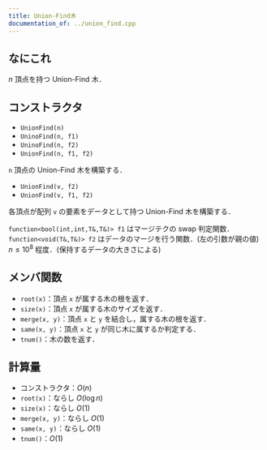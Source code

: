 ```yaml
---
title: Union-Find木
documentation_of: ../union_find.cpp
---
```


## なにこれ
$n$ 頂点を持つ Union-Find 木．

## コンストラクタ
- `UnionFind(n)`
- `UninoFind(n, f1)`
- `UninoFind(n, f2)`
- `UnionFind(n, f1, f2)`

`n` 頂点の Union-Find 木を構築する．

- `UnionFind(v, f2)`
- `UnionFind(v, f1, f2)`

各頂点が配列 `v` の要素をデータとして持つ Union-Find 木を構築する．

`function<bool(int,int,T&,T&)> f1` はマージテクの swap 判定関数．  
`function<void(T&,T&)> f2` はデータのマージを行う関数．(左の引数が親の値)  
$n \leq 10^8$ 程度．(保持するデータの大きさによる)

## メンバ関数
- `root(x)`：頂点 `x` が属する木の根を返す．
- `size(x)`：頂点 `x` が属する木のサイズを返す．
- `merge(x, y)`：頂点 `x` と `y` を結合し，属する木の根を返す．
- `same(x, y)`：頂点 `x` と `y` が同じ木に属するか判定する．
- `tnum()`：木の数を返す．

## 計算量
- コンストラクタ：$O(n)$
- `root(x)`：ならし $O(\log n)$
- `size(x)`：ならし $O(1)$
- `merge(x, y)`：ならし $O(1)$
- `same(x, y)`：ならし $O(1)$
- `tnum()`：$O(1)$

